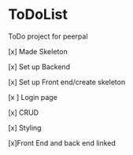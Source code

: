 # ToDoList
ToDo project for peerpal




   [x] Made Skeleton
   
   
   [x] Set up Backend
   
   
   [x] Set up Front end/create skeleton
   
   
   [x ] Login page
   
   
   [x] CRUD
   
   
   [x] Styling
   
   
   
   [x]Front End and back end linked
